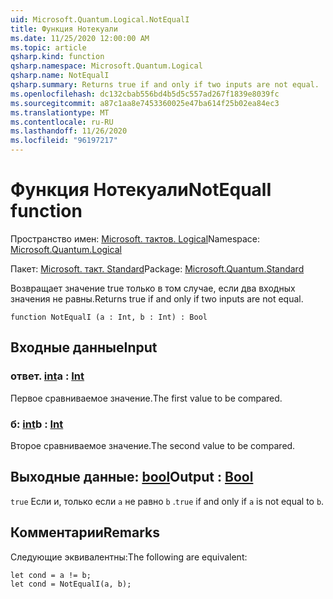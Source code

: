 ```yaml
---
uid: Microsoft.Quantum.Logical.NotEqualI
title: Функция Нотекуали
ms.date: 11/25/2020 12:00:00 AM
ms.topic: article
qsharp.kind: function
qsharp.namespace: Microsoft.Quantum.Logical
qsharp.name: NotEqualI
qsharp.summary: Returns true if and only if two inputs are not equal.
ms.openlocfilehash: dc132cbab556bd4b5d5c557ad267f1839e8039fc
ms.sourcegitcommit: a87c1aa8e7453360025e47ba614f25b02ea84ec3
ms.translationtype: MT
ms.contentlocale: ru-RU
ms.lasthandoff: 11/26/2020
ms.locfileid: "96197217"
---
```

# <a name="notequali-function"></a><span data-ttu-id="04bdc-102">Функция Нотекуали</span><span class="sxs-lookup"><span data-stu-id="04bdc-102">NotEqualI function</span></span>

<span data-ttu-id="04bdc-103">Пространство имен: [Microsoft. тактов. Logical](xref:Microsoft.Quantum.Logical)</span><span class="sxs-lookup"><span data-stu-id="04bdc-103">Namespace: [Microsoft.Quantum.Logical](xref:Microsoft.Quantum.Logical)</span></span>

<span data-ttu-id="04bdc-104">Пакет: [Microsoft. такт. Standard](https://nuget.org/packages/Microsoft.Quantum.Standard)</span><span class="sxs-lookup"><span data-stu-id="04bdc-104">Package: [Microsoft.Quantum.Standard](https://nuget.org/packages/Microsoft.Quantum.Standard)</span></span>


<span data-ttu-id="04bdc-105">Возвращает значение true только в том случае, если два входных значения не равны.</span><span class="sxs-lookup"><span data-stu-id="04bdc-105">Returns true if and only if two inputs are not equal.</span></span>

```qsharp
function NotEqualI (a : Int, b : Int) : Bool
```


## <a name="input"></a><span data-ttu-id="04bdc-106">Входные данные</span><span class="sxs-lookup"><span data-stu-id="04bdc-106">Input</span></span>

### <a name="a--int"></a><span data-ttu-id="04bdc-107">ответ. [int](xref:microsoft.quantum.lang-ref.int)</span><span class="sxs-lookup"><span data-stu-id="04bdc-107">a : [Int](xref:microsoft.quantum.lang-ref.int)</span></span>

<span data-ttu-id="04bdc-108">Первое сравниваемое значение.</span><span class="sxs-lookup"><span data-stu-id="04bdc-108">The first value to be compared.</span></span>


### <a name="b--int"></a><span data-ttu-id="04bdc-109">б: [int](xref:microsoft.quantum.lang-ref.int)</span><span class="sxs-lookup"><span data-stu-id="04bdc-109">b : [Int](xref:microsoft.quantum.lang-ref.int)</span></span>

<span data-ttu-id="04bdc-110">Второе сравниваемое значение.</span><span class="sxs-lookup"><span data-stu-id="04bdc-110">The second value to be compared.</span></span>



## <a name="output--bool"></a><span data-ttu-id="04bdc-111">Выходные данные: [bool](xref:microsoft.quantum.lang-ref.bool)</span><span class="sxs-lookup"><span data-stu-id="04bdc-111">Output : [Bool](xref:microsoft.quantum.lang-ref.bool)</span></span>

<span data-ttu-id="04bdc-112">`true` Если и, только если `a` не равно `b` .</span><span class="sxs-lookup"><span data-stu-id="04bdc-112">`true` if and only if `a` is not equal to `b`.</span></span>

## <a name="remarks"></a><span data-ttu-id="04bdc-113">Комментарии</span><span class="sxs-lookup"><span data-stu-id="04bdc-113">Remarks</span></span>

<span data-ttu-id="04bdc-114">Следующие эквивалентны:</span><span class="sxs-lookup"><span data-stu-id="04bdc-114">The following are equivalent:</span></span>

```Q#
let cond = a != b;
let cond = NotEqualI(a, b);
```